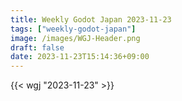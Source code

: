 ```yaml
---
title: Weekly Godot Japan 2023-11-23
tags: ["weekly-godot-japan"]
image: /images/WGJ-Header.png
draft: false
date: 2023-11-23T15:14:36+09:00
---
```


{{< wgj "2023-11-23" >}}
